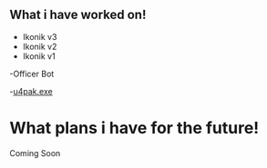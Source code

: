 ## What i have worked on!

- Ikonik v3
- Ikonik v2
- Ikonik v1

-Officer Bot

-[u4pak.exe](https://github.com/Twin1YT/u4pak.exe)

# What plans i have for the future!
Coming Soon

